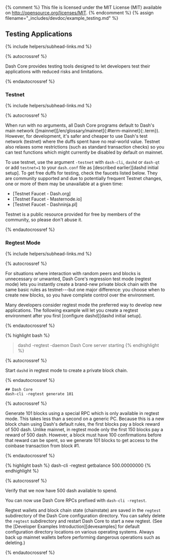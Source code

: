 {% comment %}
This file is licensed under the MIT License (MIT) available on
http://opensource.org/licenses/MIT.
{% endcomment %}
{% assign filename="_includes/devdoc/example_testing.md" %}

## Testing Applications
{% include helpers/subhead-links.md %}

<!-- __ -->

{% autocrossref %}

Dash Core provides testing tools designed to let developers
test their applications with reduced risks and limitations.

{% endautocrossref %}

### Testnet
{% include helpers/subhead-links.md %}

{% autocrossref %}

When run with no arguments, all Dash Core programs default to Dash's main
network ([mainnet][/en/glossary/mainnet]{:#term-mainnet}{:.term}). However, for development,
it's safer and cheaper to use Dash's test network (testnet)
where the duffs spent have no real-world value. Testnet also relaxes some
restrictions (such as standard transaction checks) so you can test functions
which might currently be disabled by default on mainnet.

To use testnet, use the argument `-testnet`<!--noref--> with `dash-cli`, `dashd`
or `dash-qt` or add `testnet=1`<!--noref--> to your `dash.conf` file as
[described earlier][dashd initial setup].  To get free duffs for testing,
check the faucets listed below. They are community supported and due to
potentially frequent Testnet changes, one or more of them may be unavailable at
a given time:

* [Testnet Faucet - Dash.org]
* [Testnet Faucet - Masternode.io]
* [Testnet Faucet - Dashninja.pl]

Testnet is a public resource provided for free by members of the community,
so please don't abuse it.

{% endautocrossref %}

### Regtest Mode
{% include helpers/subhead-links.md %}

{% autocrossref %}

For situations where interaction with random peers and blocks is unnecessary or
unwanted, Dash Core's regression test mode (regtest mode) lets you
instantly create a brand-new private block chain with the same basic
rules as testnet---but one major difference: you choose when to create
new blocks, so you have complete control over the environment.

Many developers consider regtest mode the preferred way to develop new
applications. The following example will let you create a regtest
environment after you first [configure dashd][dashd initial setup].

{% endautocrossref %}

{% highlight bash %}
> dashd -regtest -daemon
Dash Core server starting
{% endhighlight %}

{% autocrossref %}

Start `dashd` in regtest mode to create a private block chain.

{% endautocrossref %}

~~~
## Dash Core
dash-cli -regtest generate 101
~~~

{% autocrossref %}

Generate 101 blocks using a special RPC
which is only available in regtest mode. This takes less than a second on
a generic PC. Because this is a new block chain using Dash's default
rules, the first blocks pay a block reward of 500 dash.  Unlike
mainnet, in regtest mode only the first 150 blocks pay a reward of 500 dash.
However, a block must have 100 confirmations before that reward can be
spent, so we generate 101 blocks to get access to the coinbase
transaction from block #1.

{% endautocrossref %}

{% highlight bash %}
dash-cli -regtest getbalance
500.00000000
{% endhighlight %}

{% autocrossref %}

Verify that we now have 500 dash available to spend.

You can now use Dash Core RPCs prefixed with `dash-cli -regtest`<!--noref-->.

Regtest wallets and block chain state (chainstate) are saved in the `regtest`<!--noref-->
subdirectory of the Dash Core configuration directory. You can safely
delete the `regtest`<!--noref--> subdirectory and restart Dash Core to
start a new regtest. (See the [Developer Examples Introduction][devexamples] for default
configuration directory locations on various operating systems. Always back up
mainnet wallets before performing dangerous operations such as deleting.)

{% endautocrossref %}
